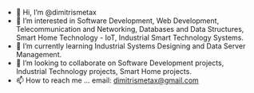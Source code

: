 - 👋 Hi, I’m @dimitrismetax
- 👀 I’m interested in Software Development, Web Development, Telecommunication and Networking, Databases and Data Structures, Smart Home Technology - IoT, Industrial Smart Technology Systems.
- 🌱 I’m currently learning Industrial Systems Designing and Data Server Management.
- 💞️ I’m looking to collaborate on Software Development projects, Industrial Technology projects, Smart Home projects.
- 📫 How to reach me ... email: dimitrismetax@gmail.com 

<!---
dimitrismetax/dimitrismetax is a ✨ special ✨ repository because its `README.md` (this file) appears on your GitHub profile.
You can click the Preview link to take a look at your changes.
--->
